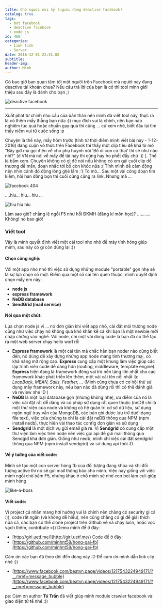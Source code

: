 ```yaml
---
title: Chờ người nơi ấy (người đang deactive facebook)
catalog: true
tags:
  - bot facebook
  - deactive facebook
  - node js
id: 460
categories:
  - Linh tinh
  - Server
date: 2016-12-01 22:51:08
subtitle:
header-img:
author: Minh
---
```


Có bao giờ bạn quan tâm tới một người trên Facebook mà người này đang deactive tài khoản chưa?
Nếu câu trả lời của bạn là có thì tool mình giới thiệu sau đây là dành cho bạn ;)

![deactive facebook](http://blogk.xyz/wp-content/uploads/2016/12/Deactivate-Facebook-Account.jpg)

<!--more-->

* * *

Xuất phát từ chính nhu cầu của bản thân nên mình đã viết tool này, thực ra là có thêm mấy thằng bạn nữa :)) mục đích vui là chính, nên bạn nào nghiêm túc quá hoặc chuẩn gay quá thì cũng ... cứ xem nhé, biết đâu lại tìm thấy niềm vui từ cuộc sống :p

Chuyện là thế này, mấy hôm trước (tính từ thời điểm mình viết bài này - 1-12-2016) đang cuộn vô thức trên Facebook thì thấy một clip tiêu đề khá tò mò "Bây giờ mà gọi điện về cho phụ huynh nói 'Bố ơi con có thai' thì sẽ như nào nhỉ?" (ở VN mà nói về mấy đề tài này thì cũng hay ho phết đấy chứ :)) ). 
Thế là bấm xem. Chuyện không có gì để nói nếu không có em gái cuối clip dễ thương dễ mến, đoạn nhắc tới bố còn khóc nữa :( 
Tính mình dễ cảm động nên nhìn cảnh đó động lòng ghê lắm :'(
Tò mò...
Sau một vài công đoạn tìm kiếm, hỏi han đồng bọn thì cuối cùng cũng ra link.
Nhưng mà ...

![facebook 404](http://blogk.xyz/wp-content/uploads/2016/12/Screen-Shot-2016-12-01-at-9.14.44-PM.png)

....hiu... hiu... hiu ...

![hiu hiu hiu](http://blogk.xyz/wp-content/uploads/2016/12/tuzki-crying.png)

Làm sao giờ? chẳng lẽ ngồi F5 như hồi ĐKMH (đăng kí môn học)?
...........
Không! no bao giờ!

### Viết tool

Vậy là mình quyết định viết một cái tool nho nhỏ để máy tính hóng giúp mình, sau này có gì còn dùng lại :))

#### Chọn công nghệ:

Với một app nho nhỏ thì việc sử dụng những module "portable" gọn nhẹ sẽ là sự lựa chọn số một. Điểm qua một số cái tên quen thuộc, mình quyết định chọn mấy em này:
- **node js**
- **express framework**
- **NeDB database**
- **SendGrid (mail service)**

#### Nói qua một chút:

Lựa chọn node js vì ... nó đơn giản khi viết app nhỏ, cài đặt môi trường node cũng như việc chạy nó không quá khó khăn kể cả khi bạn là một newbie mới chập chững vào nghề. Với node, chỉ một vài dòng code là bạn đã có thể tạo ra một web server chạy hello worl rồi

*   **Express framework** là một cái tên mà chắc hẳn bạn noder nào cũng biết đến, nó dùng để xây dựng những app node mang tính thương mại, có khả năng mở rộng cao. **Express** cung cấp một khung làm việc giúp các lập trình viên code dễ dàng hơn (routing, middleware, template engine). **Express** hiện đang là framework đóng vai trò nền tảng lớn nhất cho các framework khác phát triển lên thêm, một vài cái tên nổi nhất là: _LoopBack, MEAN, Sails, Feather, ..._ (Mình cũng chưa có cơ hội thử sử dụng mấy framework này, nếu bạn nào đã dùng rồi thì có thể đánh giá và review nhé :D )
*   **NeDB** là một loại database gọn (nhưng không nhẹ), ưu điểm của nó là việc cài đặt rất dễ dàng và cú pháp sử dụng rất quen thuộc (neDB chỉ là một thư viện của node và không có hệ quản trị cơ sở dữ liệu, sử dụng ngôn ngữ truy vấn của MongoDB, các bản ghi được lưu trữ dưới dạng file text), việc của chúng ta chỉ là cài đặt neDB thông qua NPM (npm install nedb), thực hiện vài thao tác config đơn giản và sử dụng
*   **Sendgrid** là một dịch vụ gửi email giá rẻ. Vì **Sendgrid** có cung cấp một thư viện làm việc trên node nên việc gọi api để gửi mail thông qua Sendgid khá đơn giản. Giống như nedb, mình chỉ việc cài đặt sendgrid thông qua NPM (npm install sendgrid) và sử dụng api thôi :D

#### Về ý tưởng của viết code:

Mình sẽ tạo một con server hóng fb của đối tượng đang khóa và khi đối tượng active thì nó sẽ gửi mail thông báo cho mình. Việc này giống với việc mình ngồi chờ bấm F5, nhưng khác ở chỗ mình sẽ nhờ con bot làm culi giúp mình hóng

![like-a-boss](http://blogk.xyz/wp-content/uploads/2016/12/like-a-boss.jpg)

#### Viết code:

Vì project cá nhân mang hơi hướng vui là chính nên chẳng có security gì cả :)), code rất ngắn (và không dễ hiểu), nên cũng chẳng có gì để giải thích nữa cả, các bạn có thể clone project trên Github về và chạy luôn, hoặc vọc vạch thêm, contribute =))
Demo mình để ở đây:
- [http://girl.uetf.me/](http://girl.uetf.me/)
Code để ở đây:
- [https://github.com/minhnt58/hong-gai-fb](https://github.com/minhnt58/hong-gai-fb)

Cám ơn các bạn đã theo dõi đến dòng này :D
Để cảm ơn mình dẫn link clip nhé :))
- [https://www.facebook.com/beatvn.page/videos/1217543224949171/?__mref=message_bubble](https://www.facebook.com/beatvn.page/videos/1217543224949171/?__mref=message_bubble)

ps: Cám ơn author **Tú Trần** đã viết giúp mình module crawler facebook và giao diện tử tế nhé :))